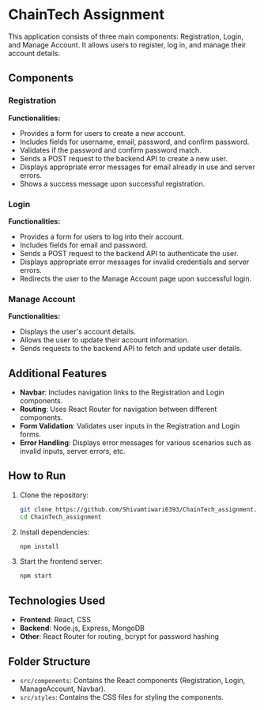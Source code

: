 # ChainTech Assignment

This application consists of three main components: Registration, Login, and Manage Account. It allows users to register, log in, and manage their account details.

## Components

### Registration

**Functionalities:**

- Provides a form for users to create a new account.
- Includes fields for username, email, password, and confirm password.
- Validates if the password and confirm password match.
- Sends a POST request to the backend API to create a new user.
- Displays appropriate error messages for email already in use and server errors.
- Shows a success message upon successful registration.

### Login

**Functionalities:**

- Provides a form for users to log into their account.
- Includes fields for email and password.
- Sends a POST request to the backend API to authenticate the user.
- Displays appropriate error messages for invalid credentials and server errors.
- Redirects the user to the Manage Account page upon successful login.

### Manage Account

**Functionalities:**

- Displays the user's account details.
- Allows the user to update their account information.
- Sends requests to the backend API to fetch and update user details.

## Additional Features

- **Navbar**: Includes navigation links to the Registration and Login components.
- **Routing**: Uses React Router for navigation between different components.
- **Form Validation**: Validates user inputs in the Registration and Login forms.
- **Error Handling**: Displays error messages for various scenarios such as invalid inputs, server errors, etc.

## How to Run

1. Clone the repository:

   ```sh
   git clone https://github.com/Shivamtiwari6393/ChainTech_assignment.git
   cd ChainTech_assignment
   ```

2. Install dependencies:

   ```sh
   npm install
   ```

3. Start the frontend server:

   ```sh
   npm start
   ```



## Technologies Used

- **Frontend**: React, CSS
- **Backend**: Node.js, Express, MongoDB
- **Other**: React Router for routing, bcrypt for password hashing

## Folder Structure

- `src/components`: Contains the React components (Registration, Login, ManageAccount, Navbar).
- `src/styles`: Contains the CSS files for styling the components.
